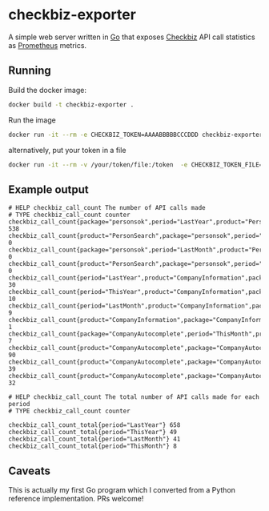 # checkbiz-exporter
A simple web server written in [Go](https://go.dev/) that exposes [Checkbiz](https://checkbiz.se/) API call statistics as [Prometheus](https://prometheus.io/) metrics.

## Running
Build the docker image:
```sh
docker build -t checkbiz-exporter .
```
Run the image
```sh
docker run -it --rm -e CHECKBIZ_TOKEN=AAAABBBBBCCCDDD checkbiz-exporter:latest
```
alternatively, put your token in a file
```sh
docker run -it --rm -v /your/token/file:/token  -e CHECKBIZ_TOKEN_FILE=/token checkbiz-exporter:latest
```

## Example output

```
# HELP checkbiz_call_count The number of API calls made
# TYPE checkbiz_call_count counter
checkbiz_call_count{package="personsok",period="LastYear",product="PersonSearch"} 538
checkbiz_call_count{product="PersonSearch",package="personsok",period="ThisYear"} 0
checkbiz_call_count{package="personsok",period="LastMonth",product="PersonSearch"} 0
checkbiz_call_count{product="PersonSearch",package="personsok",period="ThisMonth"} 0
checkbiz_call_count{period="LastYear",product="CompanyInformation",package="CompanyInformation"} 30
checkbiz_call_count{period="ThisYear",product="CompanyInformation",package="CompanyInformation"} 10
checkbiz_call_count{period="LastMonth",product="CompanyInformation",package="CompanyInformation"} 9
checkbiz_call_count{product="CompanyInformation",package="CompanyInformation",period="ThisMonth"} 1
checkbiz_call_count{package="CompanyAutocomplete",period="ThisMonth",product="CompanyAutocomplete"} 7
checkbiz_call_count{product="CompanyAutocomplete",package="CompanyAutocomplete",period="LastYear"} 90
checkbiz_call_count{product="CompanyAutocomplete",package="CompanyAutocomplete",period="ThisYear"} 39
checkbiz_call_count{product="CompanyAutocomplete",package="CompanyAutocomplete",period="LastMonth"} 32

# HELP checkbiz_call_count The total number of API calls made for each period
# TYPE checkbiz_call_count counter

checkbiz_call_count_total{period="LastYear"} 658
checkbiz_call_count_total{period="ThisYear"} 49
checkbiz_call_count_total{period="LastMonth"} 41
checkbiz_call_count_total{period="ThisMonth"} 8
```
## Caveats
This is actually my first Go program which I converted from a Python reference implementation. PRs welcome!
